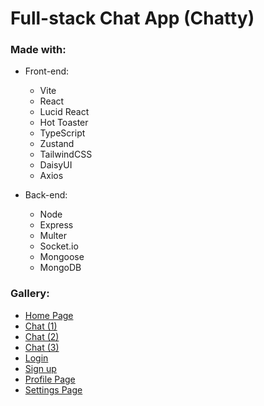 # Full-stack Chat App (Chatty)

### Made with:

- Front-end:
    - Vite
    - React
    - Lucid React
    - Hot Toaster
    - TypeScript
    - Zustand
    - TailwindCSS
    - DaisyUI
    - Axios

- Back-end:
    - Node
    - Express
    - Multer
    - Socket.io
    - Mongoose
    - MongoDB

### Gallery:

- [Home Page](images/home_page.png)
- [Chat (1)](images/chat1.png)
- [Chat (2)](images/chat2.png)
- [Chat (3)](images/chat3.png)
- [Login](images/login.png)
- [Sign up](images/signup.png)
- [Profile Page](images/profile.png)
- [Settings Page](images/settings.png)
